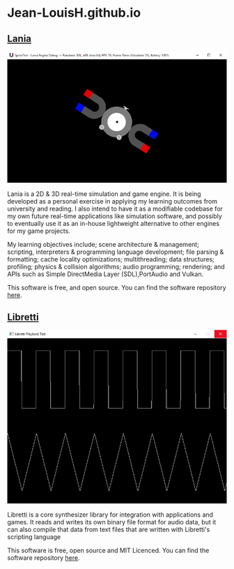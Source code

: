 # Jean-LouisH.github.io

## [Lania](https://github.com/Jean-LouisH/Lania)

![Screenshot](https://github.com/Jean-LouisH/Lania/blob/master/Documentation/Images/sprite_test.png)

Lania is a 2D & 3D real-time simulation and game engine. It is being developed as a personal exercise in applying my learning outcomes from university and reading. I also intend to have it as a modifiable codebase for my own future real-time applications like simulation software, and possibly to eventually use it as an in-house lightweight alternative to other engines for my game projects.

My learning objectives include; scene architecture & management; scripting, interpreters & programming language development; file parsing & formatting; cache locality optimizations; multithreading; data structures; profiling; physics & collision algorithms; audio programming; rendering; and APIs such as Simple DirectMedia Layer (SDL),PortAudio and Vulkan.

This software is free, and open source. You can find the software repository [here](https://github.com/Jean-LouisH/Lania).

## [Libretti](https://github.com/Jean-LouisH/Libretti)

![Screenshot](https://github.com/Jean-LouisH/Libretti/blob/master/screenshot.png)

Libretti is a core synthesizer library for integration with applications and games. It reads and writes its own binary file format for audio data, but it can also compile that data from text files that are written with Libretti's scripting language

This software is free, open source and MIT Licenced. You can find the software repository [here](https://github.com/Jean-LouisH/Libretti).